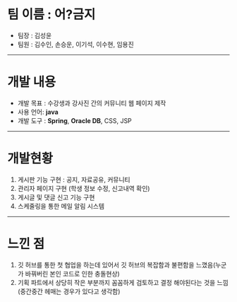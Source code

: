# 팀 이름 : 어?금지
- 팀장 : 김성윤
- 팀원 : 김수인, 손승운, 이기석, 이수현, 임용진

---

# 개발 내용
- 개발 목표 : 수강생과 강사진 간의 커뮤니티 웹 페이지 제작
- 사용 언어: **java**
- 개발 도구 :  **Spring**, **Oracle DB**, CSS, JSP

---

# 개발현황
1. 게시판 기능 구현 :  공지, 자료공유, 커뮤니티
2. 관리자 페이지 구현 (학생 정보 수정, 신고내역 확인)
3. 게시글 및 댓글 신고 기능 구현
4. 스케줄링을 통한 메일 알림 시스템

---

# 느낀 점
1. 깃 허브를 통한 첫 협업을 하는데 있어서 깃 허브의 복잡함과 불편함을 느꼈음(누군가 바꿔버린 본인 코드로 인한 충돌현상)
2. 기획 파트에서 상당히 작은 부분까지 꼼꼼하게 검토하고 결정 해야된다는 것을 느낌(중간중간 헤매는 경우가 있다고 생각함)
